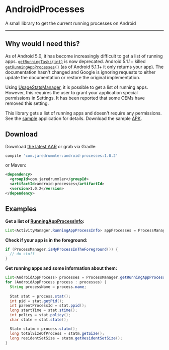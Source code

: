 # AndroidProcesses
A small library to get the current running processes on Android
___

Why would I need this?
----------------------

As of Android 5.0, it has become increasingly difficult to get a list of running apps. [`getRunningTasks(int)`](http://developer.android.com/intl/zh-cn/reference/android/app/ActivityManager.html#getRunningTasks(int)) is now deprecated. Android 5.1.1+ killed [`getRunningAppProcesses()`](http://developer.android.com/intl/zh-cn/reference/android/app/ActivityManager.html#getRunningAppProcesses()) (as of Android 5.1.1+ it only returns your app). The documentation hasn't changed and Google is ignoring requests to either update the documentation or restore the original implementation. 

Using [UsageStatsManager](https://developer.android.com/reference/android/app/usage/UsageStatsManager.html), it is possible to get a list of running apps. However, this requires the user to grant your application special permissions in Settings. It has been reported that some OEMs have removed this setting.

This library gets a list of running apps and doesn't require any permissions. See the [sample](https://github.com/jaredrummler/AndroidProcesses/blob/master/sample/src/main/java/com/jaredrummler/android/processes/sample/MainActivity.java) application for details. Download the sample [APK](https://github.com/jaredrummler/AndroidProcesses/blob/master/sample-apk/sample.apk?raw=true).

Download
--------

Download [the latest AAR](https://repo1.maven.org/maven2/com/jaredrummler/android-processes/1.0.2/android-processes-1.0.2.aar) or grab via Gradle:

```groovy
compile 'com.jaredrummler:android-processes:1.0.2'
```
or Maven:
```xml
<dependency>
  <groupId>com.jaredrummler</groupId>
  <artifactId>android-processes</artifactId>
  <version>1.0.2</version>
</dependency>
```

Examples
--------

**Get a list of [RunningAppProcessInfo](http://developer.android.com/reference/android/app/ActivityManager.RunningAppProcessInfo.html):**

```java
List<ActivityManager.RunningAppProcessInfo> appProcesses = ProcessManager.getRunningAppProcessInfo(context);
```

**Check if your app is in the foreground:**

```java
if (ProcessManager.isMyProcessInTheForeground()) {
  // do stuff
}
```

**Get running apps and some information about them:**

```java
List<AndroidAppProcess> processes = ProcessManager.getRunningAppProcesses();
for (AndroidAppProcess process : processes) {
  String processName = process.name;
  
  Stat stat = process.stat();
  int pid = stat.getPid();
  int parentProcessId = stat.ppid();
  long startTime = stat.stime();
  int policy = stat.policy();
  char state = stat.state();

  Statm statm = process.statm();
  long totalSizeOfProcess = statm.getSize();
  long residentSetSize = statm.getResidentSetSize();
}
```
